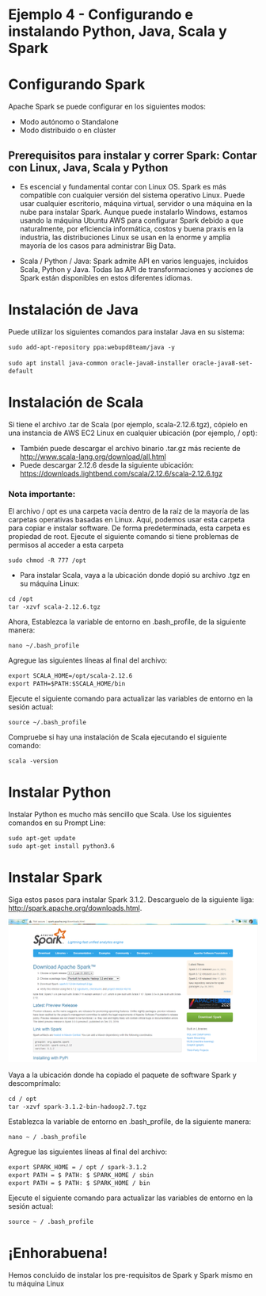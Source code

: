 # Ejemplo 4 - Configurando e instalando Python, Java, Scala y Spark

# Configurando Spark

Apache Spark se puede configurar en los siguientes modos:

- Modo autónomo o Standalone
- Modo distribuido o en clúster

## Prerequisitos para instalar y correr Spark: Contar con Linux, Java, Scala y Python

- Es escencial y fundamental contar con Linux OS. Spark es más compatible con cualquier versión del sistema operativo Linux. Puede usar cualquier escritorio, máquina virtual, servidor o una máquina en la nube para instalar Spark. Aunque puede instalarlo Windows, estamos usando la máquina Ubuntu AWS para configurar Spark debido a que naturalmente, por eficiencia informática, costos y buena praxis en la industria, las distribuciones Linux se usan en la enorme y amplia mayoría de los casos para administrar Big Data.

- Scala / Python / Java: Spark admite API en varios lenguajes, incluidos Scala, Python y Java. Todas las API de transformaciones y acciones de Spark están disponibles en estos diferentes idiomas.

# Instalación de Java
Puede utilizar los siguientes comandos para instalar Java en su sistema:

```
sudo add-apt-repository ppa:webupd8team/java -y

sudo apt install java-common oracle-java8-installer oracle-java8-set-default
```

# Instalación de Scala
Si tiene el archivo .tar de Scala (por ejemplo, scala-2.12.6.tgz), cópielo en una instancia de AWS EC2 Linux en cualquier ubicación (por ejemplo, / opt):

- También puede descargar el archivo binario .tar.gz más reciente de http://www.scala-lang.org/download/all.html
- Puede descargar 2.12.6 desde la siguiente ubicación: https://downloads.lightbend.com/scala/2.12.6/scala-2.12.6.tgz

### Nota importante:

El archivo / opt es una carpeta vacía dentro de la raíz de la mayoría de las carpetas operativas basadas en Linux. Aquí, podemos usar esta carpeta para copiar e instalar software. De forma predeterminada, esta carpeta es propiedad de root. Ejecute el siguiente comando si tiene problemas de permisos al acceder a esta carpeta

```
sudo chmod -R 777 /opt
```

- Para instalar Scala, vaya a la ubicación donde dopió su archivo .tgz en su máquina Linux:

```
cd /opt
tar -xzvf scala-2.12.6.tgz
```

Ahora, Establezca la variable de entorno en .bash_profile, de la siguiente manera:

```
nano ~/.bash_profile
```

Agregue las siguientes líneas al final del archivo:

```
export SCALA_HOME=/opt/scala-2.12.6
export PATH=$PATH:$SCALA_HOME/bin
```

Ejecute el siguiente comando para actualizar las variables de entorno en la sesión actual:

```
source ~/.bash_profile
```

Compruebe si hay una instalación de Scala ejecutando el siguiente comando:

```
scala -version
```

# Instalar Python

Instalar Python es mucho más sencillo que Scala. Use los siguientes comandos en su Prompt Line:

```
sudo apt-get update
sudo apt-get install python3.6
```

# Instalar Spark

Siga estos pasos para instalar Spark 3.1.2. Descarguelo de la siguiente liga: http://spark.apache.org/downloads.html.

![sparkdow](assets/sparkdow.PNG)

Vaya a la ubicación donde ha copiado el paquete de software Spark y descomprímalo:
```
cd / opt
tar -xzvf spark-3.1.2-bin-hadoop2.7.tgz
```
Establezca la variable de entorno en .bash_profile, de la siguiente manera:

```
nano ~ / .bash_profile
```

Agregue las siguientes líneas al final del archivo:
```
export SPARK_HOME = / opt / spark-3.1.2
export PATH = $ PATH: $ SPARK_HOME / sbin
export PATH = $ PATH: $ SPARK_HOME / bin
```

Ejecute el siguiente comando para actualizar las variables de entorno en la sesión actual:
```
source ~ / .bash_profile
```

# ¡Enhorabuena!

Hemos concluido de instalar los pre-requisitos de Spark y Spark mismo en tu máquina Linux